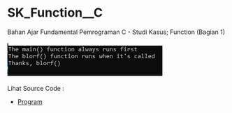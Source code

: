# SK_Function__C
Bahan Ajar Fundamental Pemrograman C - Studi Kasus; Function (Bagian 1)<br><br>
<img src="https://github.com/RizkyKhapidsyah/SK_Function__C/blob/master/Result/001.PNG"><br><br>
Lihat Source Code : <br>
- <a href="https://github.com/RizkyKhapidsyah/SK_Function__C/blob/master/Source1.c">Program</a>
